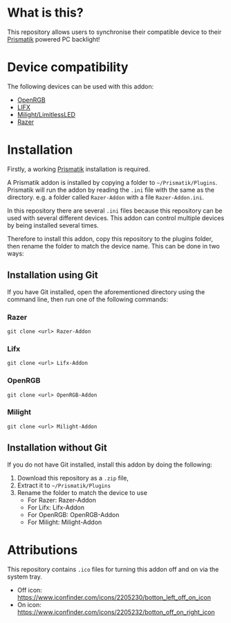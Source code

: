 # What is this?
This repository allows users to synchronise their compatible device to their [Prismatik](https://github.com/psieg/Lightpack) powered PC backlight!

# Device compatibility
The following devices can be used with this addon:

  * [OpenRGB](https://openrgb.org/)
  * [LIFX](https://www.lifx.com/)
  * [Milight/LimitlessLED](https://www.milight.com/)
  * [Razer](https://www.razer.com)


# Installation
Firstly, a working [Prismatik](https://github.com/psieg/Lightpack) installation is required.

A Prismatik addon is installed by copying a folder to `~/Prismatik/Plugins`. Prismatik will run the addon by reading the `.ini` file with the same
as the directory. e.g. a folder called `Razer-Addon` with a file `Razer-Addon.ini`.

In this repository there are several `.ini` files because this repository can be used with several different devices. This addon can control multiple devices by being installed several times.

Therefore to install this addon, copy this repository to the plugins folder, then rename the folder to match the device name. This can be done in two ways:

## Installation using Git
If you have Git installed, open the aforementioned directory using the command line, then run one of the following commands:

### Razer
`git clone <url> Razer-Addon`
### Lifx
`git clone <url> Lifx-Addon`
### OpenRGB
`git clone <url> OpenRGB-Addon`
### Milight
`git clone <url> Milight-Addon`

## Installation without Git
If you do not have Git installed, install this addon by doing the following:

  1. Download this repository as a `.zip` file, 
  2. Extract it to `~/Prismatik/Plugins`
  3. Rename the folder to match the device to use
     * For Razer: Razer-Addon
     * For Lifx: Lifx-Addon
     * For OpenRGB: OpenRGB-Addon
     * For Milight: Milight-Addon

# Attributions
This repository contains `.ico` files for turning this addon off and on via the system tray.
  * Off icon: https://www.iconfinder.com/icons/2205230/botton_left_off_on_icon
  * On icon: https://www.iconfinder.com/icons/2205232/botton_off_on_right_icon 
